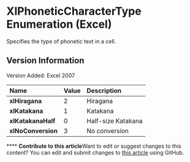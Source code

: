 
# XlPhoneticCharacterType Enumeration (Excel)

Specifies the type of phonetic text in a cell.


## Version Information

Version Added: Excel 2007 



|**Name**|**Value**|**Description**|
|:-----|:-----|:-----|
| **xlHiragana**|2|Hiragana|
| **xlKatakana**|1|Katakana|
| **xlKatakanaHalf**|0|Half-size Katakana|
| **xlNoConversion**|3|No conversion|

****   **Contribute to this article**Want to edit or suggest changes to this content? You can edit and submit changes to  [this article](https://github.com/jhershey00/VBA_Excel_Test/OpenXMLCon/articles/232f6d38-4d4e-8c37-4d40-185bf8b587f3.md) using GitHub.


